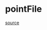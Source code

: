 # pointFile

[source](github.com/OpenFOAM-jp/OpenFOAM-utilities-tutorials-jp/blob/master/v1906/mesh/generation/foamyMesh/conformalVoronoiMesh/initialPointsMethod/pointFile/pointFile.C/pointFile.C)



